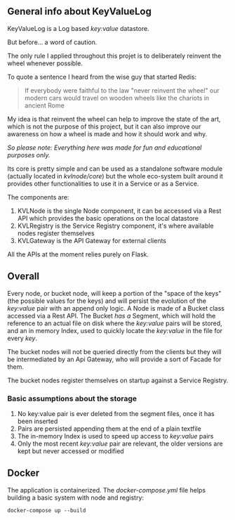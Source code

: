 ## General info about KeyValueLog 
KeyValueLog is a Log based *key:value* datastore.

But before... a word of caution.

The only rule I applied throughout this projet is to deliberately reinvent the wheel whenever possible.

To quote a sentence I heard from the wise guy that started Redis: 
>If everybody were faithful to the law "never reinvent the wheel" our modern cars would travel on wooden wheels like the chariots in ancient Rome 

My idea is that reinvent the wheel can help to improve the state of the art, which is not the purpose of this project, but it can also improve our awareness on how a wheel is made and how it should work and why. 

*So please note: Everything here was made for fun and educational purposes only.*

Its core is pretty simple and can be used as a standalone software module (actually located in *kvlnode/core*) but the whole eco-system built around it provides other functionalities to use it in a Service or as a Service.

The components are:
1. KVLNode is the single Node component, it can be accessed via a Rest API which provides the basic operations on the local datastore
2. KVLRegistry is the Service Registry component, it's where available nodes register themselves
3. KVLGateway is the API Gateway for external clients

All the APIs at the moment relies purely on Flask.


## Overall
Every node, or bucket node, will keep a portion of the "space of the keys" (the possible values for the keys) and will persist the evolution of the *key:value* pair with an append only logic. A Node is made of a Bucket class accessed via a Rest API. The Bucket *has a* Segment, which will hold the reference to an actual file on disk where the *key:value* pairs will be stored, and an in memory Index, used to quickly locate the *key:value* in the file for every *key*.

The bucket nodes will not be queried directly from the clients but they will be intermediated by an Api Gateway, who will provide a sort of Facade for them.

The bucket nodes register themselves on startup against a Service Registry.

### Basic assumptions about the storage
1. No key:value pair is ever deleted from the segment files, once it has been inserted
2. Pairs are persisted appending them at the end of a plain textfile 
3. The in-memory Index is used to speed up access to *key:value* pairs
4. Only the most recent *key:value* pair are relevant, the older versions are kept but never accessed or modified

## Docker
The application is containerized. 
The *docker-compose.yml* file helps building a basic system with node and registry:
```
docker-compose up --build
```
